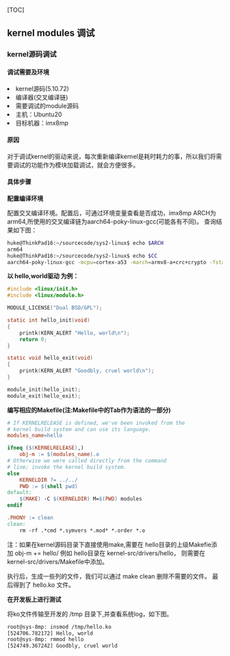 [TOC]

<h2>kernel modules 调试</h2>

<h3
> kernel源码调试 </h3>

<h4
> 调试需要及环境 </h4>

<p><li
> kernel源码(5.10.72)
<li
> 编译器(交叉编译链)
<li
> 需要调试的module源码
<li
> 主机：Ubuntu20
<li
> 目标机器：imx8mp
</p>

<h4
> 原因 </h4>

<p
> 对于调试kernel的驱动来说，每次重新编译kernel是耗时耗力的事，所以我们将需要调试的功能作为模块加载调试，就会方便很多。</p>

<h4
> 具体步骤 </h4>

<p><b
> 配置编译环境 </b>

配置交叉编译环境。配置后，可通过环境变量查看是否成功，imx8mp ARCH为arm64,所使用的交叉编译链为aarch64-poky-linux-gcc(可能各有不同)。
查询结果如下图：</p>

```bash
huke@ThinkPad16:~/sourcecode/sys2-linux$ echo $ARCH
arm64
huke@ThinkPad16:~/sourcecode/sys2-linux$ echo $CC
aarch64-poky-linux-gcc -mcpu=cortex-a53 -march=armv8-a+crc+crypto -fstack-protector-strong -D_FORTIFY_SOURCE=2 -Wformat -Wformat-security -Werror=format-security --sysroot=/opt/sys2-scanner/5.10-gatesgarth/sysroots/cortexa53-crypto-poky-linux
```

<p><b
> 以 hello,world驱动 为例：</b></p>

```c
#include <linux/init.h>
#include <linux/module.h>

MODULE_LICENSE("Dual BSD/GPL");

static int hello_init(void)
{
	printk(KERN_ALERT "Hello, world\n");
	return 0;
}

static void hello_exit(void)
{
	printk(KERN_ALERT "Goodbly, cruel world\n");
}

module_init(hello_init);
module_exit(hello_exit);
```

<p><b
> 编写相应的Makefile(注:Makefile中的Tab作为语法的一部分) </b></p>

```Makefile
# If KERNELRELEASE is defined, we've been invoked from the
# kernel build system and can use its language.
modules_name=hello

ifneq ($(KERNELRELEASE),)
	obj-m := $(modules_name).o
# Otherwise we were called directly from the command
# line; invoke the kernel build system.
else
	KERNELDIR ?= ../../
	PWD := $(shell pwd)
default:
	$(MAKE) -C $(KERNELDIR) M=$(PWD) modules
endif

.PHONY := clean
clean:
	rm -rf .*cmd *.symvers *.mod* *.order *.o
```

注：如果在kernel源码目录下直接使用make,需要在 hello目录的上级Makefie添加 obj-m                          += hello/
例如 hello目录在 kernel-src/drivers/hello，
则需要在 kernel-src/drivers/Makefile中添加。

执行后，生成一些列的文件，我们可以通过 make clean 删除不需要的文件。
最后得到了 hello.ko 文件。

<p><b
> 在开发板上进行测试 </b></p>

将ko文件传输至开发的 /tmp 目录下,并查看系统log，如下图。
```bash
root@sys-8mp: insmod /tmp/hello.ko
[524706.782172] Hello, world
root@sys-8mp: rmmod hello
[524749.367242] Goodbly, cruel world
```





